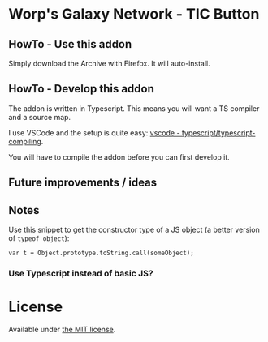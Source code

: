 # Worp's Galaxy Network - TIC Button

## HowTo - Use this addon

Simply download the Archive with Firefox. It will auto-install.

## HowTo - Develop this addon

The addon is written in Typescript. This means you will want a TS compiler and a source map.

I use VSCode and the setup is quite easy: [vscode - typescript/typescript-compiling](https://code.visualstudio.com/docs/typescript/typescript-compiling).

You will have to compile the addon before you can first develop it.

## Future improvements / ideas

## Notes

Use this snippet to get the constructor type of a JS object (a better version of `typeof object`):

    var t = Object.prototype.toString.call(someObject);
### Use Typescript instead of basic JS?

# License

Available under [the MIT license](http://mths.be/mit).
